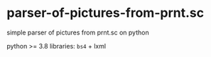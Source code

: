 # parser-of-pictures-from-prnt.sc
simple parser of pictures from prnt.sc on python

python >= 3.8
libraries:
`bs4` + lxml
